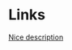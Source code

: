 Links
=====

[Nice description](https://learn.sparkfun.com/tutorials/getting-started-with-the-raspberry-pi-zero-wireless/all#using-raspbian)

